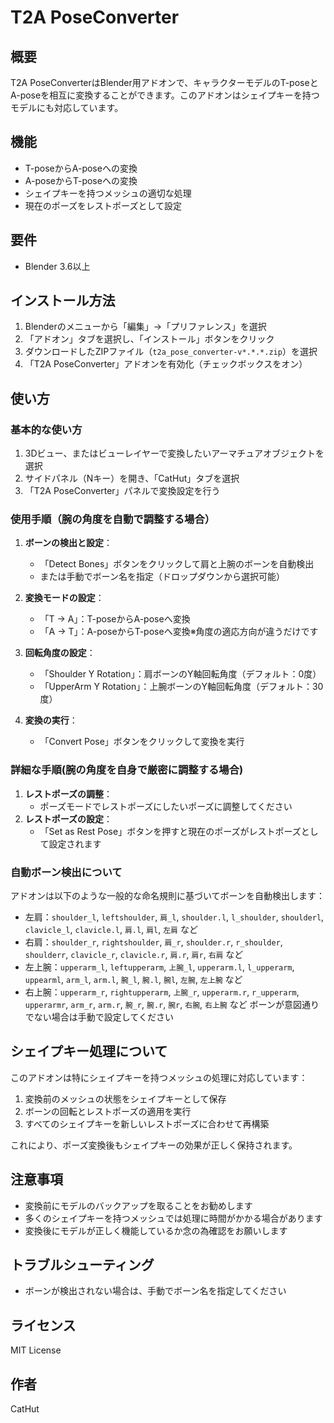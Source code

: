 # T2A PoseConverter

## 概要
T2A PoseConverterはBlender用アドオンで、キャラクターモデルのT-poseとA-poseを相互に変換することができます。このアドオンはシェイプキーを持つモデルにも対応しています。

## 機能
- T-poseからA-poseへの変換
- A-poseからT-poseへの変換
- シェイプキーを持つメッシュの適切な処理
- 現在のポーズをレストポーズとして設定

## 要件
- Blender 3.6以上

## インストール方法
1. Blenderのメニューから「編集」→「プリファレンス」を選択
2. 「アドオン」タブを選択し、「インストール」ボタンをクリック
3. ダウンロードしたZIPファイル（`t2a_pose_converter-v*.*.*.zip`）を選択
4. 「T2A PoseConverter」アドオンを有効化（チェックボックスをオン）

## 使い方

### 基本的な使い方
1. 3Dビュー、またはビューレイヤーで変換したいアーマチュアオブジェクトを選択
2. サイドパネル（Nキー）を開き、「CatHut」タブを選択
3. 「T2A PoseConverter」パネルで変換設定を行う

### 使用手順（腕の角度を自動で調整する場合）
1. **ボーンの検出と設定**：
   - 「Detect Bones」ボタンをクリックして肩と上腕のボーンを自動検出
   - または手動でボーン名を指定（ドロップダウンから選択可能）

2. **変換モードの設定**：
   - 「T → A」：T-poseからA-poseへ変換
   - 「A → T」：A-poseからT-poseへ変換※角度の適応方向が違うだけです

3. **回転角度の設定**：
   - 「Shoulder Y Rotation」：肩ボーンのY軸回転角度（デフォルト：0度）
   - 「UpperArm Y Rotation」：上腕ボーンのY軸回転角度（デフォルト：30度）

4. **変換の実行**：
   - 「Convert Pose」ボタンをクリックして変換を実行

### 詳細な手順(腕の角度を自身で厳密に調整する場合)
1. **レストポーズの調整**：
   - ポーズモードでレストポーズにしたいポーズに調整してください
2. **レストポーズの設定**：
   - 「Set as Rest Pose」ボタンを押すと現在のポーズがレストポーズとして設定されます

### 自動ボーン検出について
アドオンは以下のような一般的な命名規則に基づいてボーンを自動検出します：
- 左肩：`shoulder_l`, `leftshoulder`, `肩_l`, `shoulder.l`, `l_shoulder`, `shoulderl`, `clavicle_l`, `clavicle.l`, `肩.l`, `肩l`, `左肩` など
- 右肩：`shoulder_r`, `rightshoulder`, `肩_r`, `shoulder.r`, `r_shoulder`, `shoulderr`, `clavicle_r`, `clavicle.r`, `肩.r`, `肩r`, `右肩` など
- 左上腕：`upperarm_l`, `leftupperarm`, `上腕_l`, `upperarm.l`, `l_upperarm`, `uppearml`, `arm_l`, `arm.l`, `腕_l`, `腕.l`, `腕l`, `左腕`, `左上腕` など
- 右上腕：`upperarm_r`, `rightupperarm`, `上腕_r`, `upperarm.r`, `r_upperarm`, `upperarmr`, `arm_r`, `arm.r`, `腕_r`, `腕.r`, `腕r`, `右腕`, `右上腕` など
ボーンが意図通りでない場合は手動で設定してください

## シェイプキー処理について
このアドオンは特にシェイプキーを持つメッシュの処理に対応しています：
1. 変換前のメッシュの状態をシェイプキーとして保存
2. ボーンの回転とレストポーズの適用を実行
3. すべてのシェイプキーを新しいレストポーズに合わせて再構築

これにより、ポーズ変換後もシェイプキーの効果が正しく保持されます。

## 注意事項
- 変換前にモデルのバックアップを取ることをお勧めします
- 多くのシェイプキーを持つメッシュでは処理に時間がかかる場合があります
- 変換後にモデルが正しく機能しているか念の為確認をお願いします

## トラブルシューティング
- ボーンが検出されない場合は、手動でボーン名を指定してください

## ライセンス
MIT License

## 作者
CatHut
